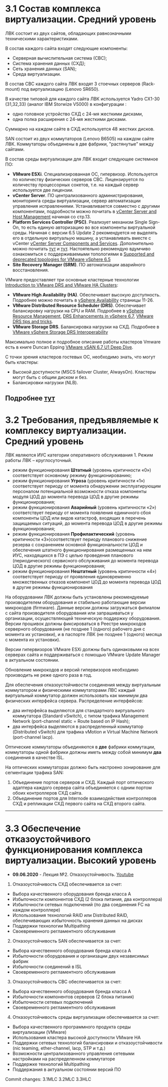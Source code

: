 # **3.1 Состав комплекса виртуализации. Средний уровень**

ЛВК состоит из двух сайтов, обладающих равнозначными техническими характеристиками. 

В состав каждого сайта входят следующие компоненты:
- Серверная вычислительная система (СВС);
- Система хранения данных (СХД);
- Сеть хранения данных (SAN);
- Среда виртуализации.

В состав СВС каждого сайта ЛВК входят 3 стоечных серверов (Rack-mount) под виртуализацию (Lenovo SR650).

В качестве типовой для каждого сайта ЛВК используется Yadro CX1-30 (31,32,33) (аналог IBM Storwize V5000) в конфигурации : 
- одно головное устройство СХД с 24-мя жесткими дисками, 
- одна полка расширения с 24-мя жесткими дисками.

Суммарно на каждом сайте в СХД используется 48 жестких дисков.


SAN состоит из двух коммутаторов (Lenovo B6505) на каждом сайте ЛВК. Коммутаторы объединены в две фабрики, "растянутые" между сайтами.

В состав среды виртуализации для ЛВК входит следующее системное ПО:
- **VMware ESXi**. Специализированная ОС, гипервизор. Используется по количеству физических серверов СВС. Лицензируется по количеству процессорных сокетов, т.е. на каждый сервер используется две лицензии.
- **vCenter Server**. ПО централизованного администрирования, мониторинга среды виртуализации, сервер автоматизации управления исправлениями. Устанавливается совместно с другими компонентами, подробности можно почитать в [vCenter Server and Host Management](https://docs.vmware.com/en/VMware-vSphere/6.7/vsphere-esxi-vcenter-server-67-host-management-guide.pdf) начиная со стр.13. 
- **Platform Services Controller (PSC)**. Реализует механизм Single Sign-On, то есть единую авторизацию во все компоненты виртуальной среды. Начиная с версии 6.5 Update 2 рекомендуется не выделять его в отдельную виртуальую машину, а устанавливать вместе с vCenter [vCenter Server Components and Services](https://docs.vmware.com/en/VMware-vSphere/6.7/com.vmware.vcenter.install.doc/GUID-78933728-7F02-43AF-ABD8-0BDCE10418A6.html). Дополнительно можно почитать [тут](https://medium.com/@pryalukhin/vmware-psc-under-the-hood-51917f72dead) и [тут](https://www.vmgu.ru/news/vmware-vcenter-6-new-architecture). Настоятельно рекомендую вдумчиво ознакомиться с поддерживаемыми топологиями в [Supported and deprecated topologies for VMware vSphere 6.5](https://kb.vmware.com/s/article/2147672)
- **Site Recovery Manager (SRM)**. ПО автоматизации аварийного восстановления. 

VMware предоставляет три основные кластерные технологии [Introduction to VMware DRS and VMware HA Clusters](https://pubs.vmware.com/vsphere-50/index.jsp?topic=%2Fcom.vmware.wssdk.pg.doc_50%2FPG_Ch13_Resources.15.6.html):
- **VMware High Availability (HA)**. Обеспечивает высокую доступность. Подробнее можно почитать в [vSphere Availability](https://docs.vmware.com/en/VMware-vSphere/6.7/vsphere-esxi-vcenter-server-671-availability-guide.pdf) страницы 11-26.
- **VMware Distributed Resource Scheduler (DRS)**. Обеспечивает балансировку нагрузки на CPU и RAM. Подробнее в [vSphere Resource Management](https://docs.vmware.com/en/VMware-vSphere/6.7/vsphere-esxi-vcenter-server-67-resource-management-guide.pdf), [DRS Enhancements in vSphere 6.7](https://www.vmware.com/content/dam/digitalmarketing/vmware/en/pdf/techpaper/performance/drs-enhancements-vsphere67-perf.pdf), [VMware DRS tips and tricks](https://4sysops.com/archives/vmware-drs-tips-and-tricks/).
- **VMware Storage DRS**. Балансировка нагрузки на СХД. Подробнее в [VMware vSphere Storage DRS Interoperability](https://www.vmware.com/techpapers/2012/vmware-vsphere-storage-drs-interoperability-10286.html)

Максимально полное и подробное описание работы кластеров Vmware есть в книге Duncan Epping [VMware vSAN 6.7 U1 Deep Dive](https://www.amazon.com/gp/product/B07L8CNZ53/ref=dbs_a_def_rwt_hsch_vapi_tkin_p1_i0). 

С точки зрения кластеров гостевых ОС, необходимо знать, что могут быть кластеры:
- Высокой доступности (MSCS failover Cluster, AlwaysOn). Кластеры могут быть с общим диском и без.
- Балансировки нагрузки (NLB). 

Подробнее [тут](https://www.pcweek.ua/themes/detail.php?ID=120798)
----------------------------------------------------------------------------------

# **3.2 Требования, предъявляемые к комплексу виртуализации. Средний уровень**

ЛВК являются ИУС категории оперативного обслуживания 1.
Режим работы ЛВК – круглосуточный.

- режим функционирования **Штатный** (уровень критичности «0») соответствует основному режиму функционированию;
- режим функционирования **Угроза** (уровень критичности «1») соответствует периоду от момента обнаружении эксплуатирующим персоналом потенциальной возможности отказа компоненты модуля ЦОД до момента перевода ЦОД в другие режимы функционирования;
- режим функционирования **Аварийный** (уровень критичности «2») соответствует периоду от момента появления единичного сбоя компоненты ЦОД или видов катастроф, входящих в перечень защищаемых ситуаций, до момента перевода ЦОД в другие режимы функционирования;
- режим функционирования **Профилактический** (уровень критичности «3»)соответствует периоду планового снижение резерва с сохранением основной функциональности ЦОД и обеспечения штатного функционирования размещенных на нем ИУС, находящихся в ПЭ с целью проведения планового (периодического) сервисного обслуживания до момента перевода ЦОД в другие режимы функционирования;
- режим функционирования **Нештатный** (уровень критичности «4») соответствует периоду от проявления единовременно множественных отказов компонент ЦОД до момента перевода ЦОД в другие режимы функционирования

На оборудовании ЛВК должны быть установлены рекомендуемые производителем оборудования и стабильно работающие версии микрокодов (firmware). Данные версии должны загружаться филиалом с сайта производителя оборудования или запрашиваться у организации, осуществляющей техническую поддержку оборудования. Версии прошивок должны фиксироваться в Реестре микрокодов серверного оборудования (не позднее 1 (одного) рабочего дня с момента их установки), и в паспорте ЛВК (не позднее 1 (одного) месяца с момента их установки).

Версии гипервизоров VMware ESXi должны быть одинаковыми на всех серверах сайта и поддерживаться с помощью VMware Update Manager в актуальном состоянии.

Обновление микрокодов и версий гипервизоров необходимо производить не реже одного раза в год. 

Для обеспечения отказоустойчивости соединения между виртуальным коммутатором и физическими коммутаторами ЛВС каждый виртуальный коммутатор должен использовать как минимум два физических интерфейса сервера. 
Распределение интерфейсов:
- два интерфейса выделяются для стандартного виртуального коммутатора (Standard vSwitch), с типом трафика Management Network (port-channel static = Route based on IP Hash);
-	два интерфейса выделяются в распределенный коммутатор (Distributed vSwitch) для трафика vMotion и Virtual Machine Network (port-channel lacp).

Оптические коммутаторы объединяются в **две** фабрики коммутации, коммутаторы одной фабрики должны иметь между собой минимум **два** соединения в качестве ISL. 

На оптических коммутаторах должно быть настроено зонирование для сегментации трафика SAN:
1.	Объединение портов серверов и СХД. Каждый порт оптического адаптера каждого сервера  сайта объединяется с одним портом обоих контроллеров СХД сайта.
1. Объединение портов для Internode взаимодействия контроллеров СХД и репликации СХД первого сайта на СХД второго сайта.
------------------------------------------------------------------------------------------------------------------------

# **3.3 Обеспечение отказоустойчивого функционирования комплекса виртуализации. Высокий уровень** 

- **09.06.2020** - Лекция №2. Отказоустойчивость. [Youtube](https://www.youtube.com/watch?v=ljs3LhUNscQ)

1. Отказоустойчивость СХД обеспечивается за счет:
  - Выбора качественного оборудования бренда класса А
  - Избыточности компонентов СХД (2 блока питания, два контроллера)
  - Избыточности сетевых подключений (по два соединения FC на каждом контроллере)
  - Использования технологий RAID или Distributed RAID, обеспечивающих избыточность хранения данных на дисках
  - Поддержки технологии Multipathing
  - Своевременного регламентного обслуживания
2. Отказоустойчивость SAN обеспечивается за счет:
  - Выбора качественного оборудования бренда класса А
  - Избыточности оборудования и организации двух независимых фабрик
  - Избыточности соединений в ISL
  - Своевременного регламентного обслуживания
3. Отказоустойчивость СВС обеспечивается за счет:
  - Выбора качественного оборудования бренда класса А
  - Избыточности компонентов серверов (2 блока питания)
  - Избыточности сетевых подключений
  - Своевременного регламентного обслуживания
4. Отказоустойчивость среды виртуализации обеспечивается за счет:
  - Выбора качественного программного продукта среды виртуализации (VMware)
  - Использования кластера высокой доступности VMware HA
  - Поддержки сетевых технологий балансировки и отказоустойчивости (nic teaming, ether-channel, lacp, STP и т.д.)
  - Возможности централизованного управления сетевыми настройками на распределенном коммутаторе
  - Поддержке технологий Multipathing
  - Поддержания в актуальном состоянии версий ПО


Commit changes: 3.1MLC 3.2MLC 3.3HLC
